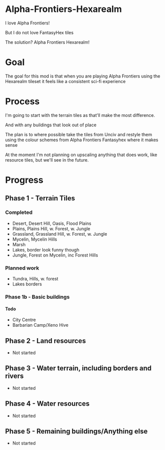 # Alpha-Frontiers-Hexarealm

I love Alpha Frontiers!

But I do not love FantasyHex tiles

The solution? Alpha Frontiers Hexarealm!

# Goal
The goal for this mod is that when you are playing Alpha Frontiers using the Hexarealm tileset it feels like a consistent sci-fi experience

# Process
I'm going to start with the terrain tiles as that'll make the most difference. 

And with any buildings that look out of place

The plan is to where possible take the tiles from Unciv and restyle them using the colour schemes from Alpha Frontiers Fantasyhex where it makes sense

At the moment I'm not planning on upscaling anything that does work, like resource tiles, but we'll see in the future.

# Progress 
## Phase 1 - Terrain Tiles
### Completed
- Desert, Desert Hill, Oasis, Flood Plains
- Plains, Plains Hill, w. Forest, w. Jungle
- Grassland, Grassland Hill, w. Forest, w. Jungle
- Mycelin, Mycelin Hills
- Marsh
- Lakes, border look funny though
- Jungle, Forest on Mycelin, inc Forest Hills

### Planned work

- Tundra, Hills, w. forest
- Lakes borders

### Phase 1b - Basic buildings
#### Todo
- City Centre
- Barbarian Camp/Xeno Hive 

## Phase 2 - Land resources
- Not started

## Phase 3 - Water terrain, including borders and rivers
- Not started

## Phase 4 - Water resources
- Not started

## Phase 5 - Remaining buildings/Anything else
- Not started

